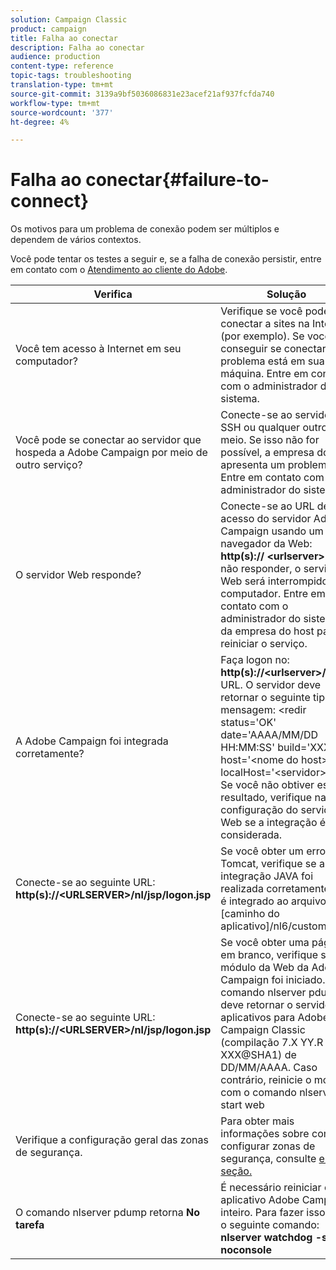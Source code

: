 ```yaml
---
solution: Campaign Classic
product: campaign
title: Falha ao conectar
description: Falha ao conectar
audience: production
content-type: reference
topic-tags: troubleshooting
translation-type: tm+mt
source-git-commit: 3139a9bf5036086831e23acef21af937fcfda740
workflow-type: tm+mt
source-wordcount: '377'
ht-degree: 4%

---
```



# Falha ao conectar{#failure-to-connect}

Os motivos para um problema de conexão podem ser múltiplos e dependem de vários contextos.

Você pode tentar os testes a seguir e, se a falha de conexão persistir, entre em contato com o [Atendimento ao cliente do Adobe](https://helpx.adobe.com/enterprise/admin-guide.html/enterprise/using/support-for-experience-cloud.ug.html).



<table> 
<thead> 
<tr> 
<th>Verifica<br /> </th> 
<th>Solução<br /> </th> 
</tr> 
</thead> 
<tbody> 
<tr> 
<td>Você tem acesso à Internet em seu computador?</td> 
<td>Verifique se você pode se conectar a sites na Internet (por exemplo). Se você não conseguir se conectar, o problema está em sua máquina. Entre em contato com o administrador do sistema.</td>
</tr>
<tr> 
<td>Você pode se conectar ao servidor que hospeda a Adobe Campaign por meio de outro serviço?</td> 
<td>Conecte-se ao servidor via SSH ou qualquer outro meio. Se isso não for possível, a empresa do host apresenta um problema. Entre em contato com o administrador do sistema.</td>
</tr>
<tr> 
<td>O servidor Web responde?</td> 
<td>Conecte-se ao URL de acesso do servidor Adobe Campaign usando um navegador da Web: <b>http(s):// &lt;urlserver&gt;</b>. Se não responder, o servidor Web será interrompido no computador. Entre em contato com o administrador do sistema da empresa do host para reiniciar o serviço.</td>
</tr>
<tr> 
<td>A Adobe Campaign foi integrada corretamente?</td> 
<td>Faça logon no: <b>http(s)://&lt;urlserver&gt;/r/test</b> URL. O servidor deve retornar o seguinte tipo de mensagem: &lt;redir status='OK' date='AAAA/MM/DD HH:MM:SS' build='XXXX' host='&lt;nome do host&gt;' localHost='&lt;servidor&gt;'/&gt;
Se você não obtiver esse resultado, verifique na configuração do servidor Web se a integração é considerada.</td>
</tr>
<tr> 
<td>Conecte-se ao seguinte URL: <b>http(s)://&lt;URLSERVER&gt;/nl/jsp/logon.jsp</b></td>
<td>Se você obter um erro Java Tomcat, verifique se a integração JAVA foi realizada corretamente. Ele é integrado ao arquivo [caminho do aplicativo]/nl6/customer.sh</td>
</tr>
<tr> 
<td>Conecte-se ao seguinte URL: <b>http(s)://&lt;URLSERVER&gt;/nl/jsp/logon.jsp</b></td>
<td>Se você obter uma página em branco, verifique se o módulo da Web da Adobe Campaign foi iniciado. O comando nlserver pdump deve retornar o servidor de aplicativos para Adobe Campaign Classic (compilação 7.X YY.R XXX@SHA1) de DD/MM/AAAA. Caso contrário, reinicie o módulo com o comando nlserver start web</td>
</tr>
<tr>
<td>Verifique a configuração geral das zonas de segurança.</td>
<td>Para obter mais informações sobre como configurar zonas de segurança, consulte <a href="https://experienceleague.adobe.com/docs/campaign-classic/using/installing-campaign-classic/additional-configurations/configuring-campaign-server.html?lang=en#configuring-campaign-server"/>esta seção.</a></td>
</tr>
<tr>
<td>O comando nlserver pdump retorna <b>No tarefa</b></td>
<td>É necessário reiniciar o aplicativo Adobe Campaign inteiro. Para fazer isso, use o seguinte comando: <b>nlserver watchdog -svc -noconsole</b></td>
</tr>
</tbody> 
</table>
